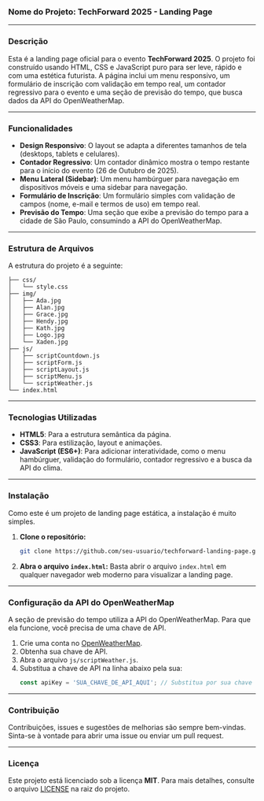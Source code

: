 ### Nome do Projeto: TechForward 2025 - Landing Page

-----

### Descrição

Esta é a landing page oficial para o evento **TechForward 2025**. O projeto foi construído usando HTML, CSS e JavaScript puro para ser leve, rápido e com uma estética futurista. A página inclui um menu responsivo, um formulário de inscrição com validação em tempo real, um contador regressivo para o evento e uma seção de previsão do tempo, que busca dados da API do OpenWeatherMap.

-----

### Funcionalidades

  * **Design Responsivo**: O layout se adapta a diferentes tamanhos de tela (desktops, tablets e celulares).
  * **Contador Regressivo**: Um contador dinâmico mostra o tempo restante para o início do evento (26 de Outubro de 2025).
  * **Menu Lateral (Sidebar)**: Um menu hambúrguer para navegação em dispositivos móveis e uma sidebar para navegação.
  * **Formulário de Inscrição**: Um formulário simples com validação de campos (nome, e-mail e termos de uso) em tempo real.
  * **Previsão do Tempo**: Uma seção que exibe a previsão do tempo para a cidade de São Paulo, consumindo a API do OpenWeatherMap.

-----

### Estrutura de Arquivos

A estrutura do projeto é a seguinte:

```
├── css/
│   └── style.css
├── img/
│   ├── Ada.jpg
│   ├── Alan.jpg
│   ├── Grace.jpg
│   ├── Hendy.jpg
│   ├── Kath.jpg
│   ├── Logo.jpg
│   └── Xaden.jpg
├── js/
│   ├── scriptCountdown.js
│   ├── scriptForm.js
│   ├── scriptLayout.js
│   ├── scriptMenu.js
│   └── scriptWeather.js
└── index.html
```

-----

### Tecnologias Utilizadas

  * **HTML5**: Para a estrutura semântica da página.
  * **CSS3**: Para estilização, layout e animações.
  * **JavaScript (ES6+)**: Para adicionar interatividade, como o menu hambúrguer, validação do formulário, contador regressivo e a busca da API do clima.

-----

### Instalação

Como este é um projeto de landing page estática, a instalação é muito simples.

1.  **Clone o repositório:**
    ```bash
    git clone https://github.com/seu-usuario/techforward-landing-page.git
    ```
2.  **Abra o arquivo `index.html`:**
    Basta abrir o arquivo `index.html` em qualquer navegador web moderno para visualizar a landing page.

-----

### Configuração da API do OpenWeatherMap

A seção de previsão do tempo utiliza a API do OpenWeatherMap. Para que ela funcione, você precisa de uma chave de API.

1.  Crie uma conta no [OpenWeatherMap](https://openweathermap.org/api).
2.  Obtenha sua chave de API.
3.  Abra o arquivo `js/scriptWeather.js`.
4.  Substitua a chave de API na linha abaixo pela sua:
    ```javascript
    const apiKey = 'SUA_CHAVE_DE_API_AQUI'; // Substitua por sua chave
    ```

-----

### Contribuição

Contribuições, issues e sugestões de melhorias são sempre bem-vindas. Sinta-se à vontade para abrir uma issue ou enviar um pull request.

-----

### Licença

Este projeto está licenciado sob a licença **MIT**. Para mais detalhes, consulte o arquivo [LICENSE](https://www.google.com/search?q=LICENSE) na raiz do projeto.
